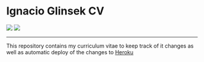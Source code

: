 # Ignacio Glinsek CV
[![](https://img.shields.io/website-up-down-green-red/https/glinsekcv.herokuapp.com.svg?label=Ignacio&nbsp;Glinsek&nbsp;CV)](https://nachoglinsek.me/Ignacio_Glinsek-CV.pdf)
[![](https://img.shields.io/github/license/nakioman/cv.svg)](https://github.com/nakioman/cv/blob/master/LICENSE)

----
This repository contains my curriculum vitae to keep track of it changes as well as automatic deploy of the changes to [Heroku](http://heroku.com/)
